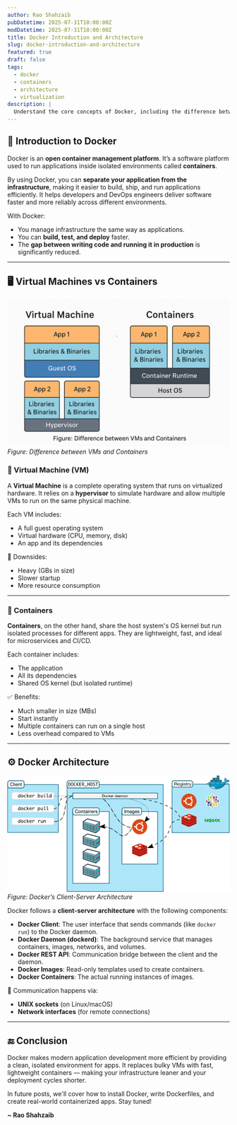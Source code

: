 ```yaml
---
author: Rao Shahzaib
pubDatetime: 2025-07-31T10:00:00Z
modDatetime: 2025-07-31T10:00:00Z
title: Docker Introduction and Architecture
slug: docker-introduction-and-architecture
featured: true
draft: false
tags:
  - docker
  - containers
  - architecture
  - virtualization
description: |
  Understand the core concepts of Docker, including the difference between Virtual Machines and Containers, and explore Docker’s client-server architecture with illustrations.
---
```


## 🐳 Introduction to Docker

Docker is an **open container management platform**. It’s a software platform used to run applications inside isolated environments called **containers**. 

By using Docker, you can **separate your application from the infrastructure**, making it easier to build, ship, and run applications efficiently. It helps developers and DevOps engineers deliver software faster and more reliably across different environments.

With Docker:
- You manage infrastructure the same way as applications.
- You can **build, test, and deploy** faster.
- The **gap between writing code and running it in production** is significantly reduced.

---

## 🖥️ Virtual Machines vs Containers
![VMs vs Containers Comparison](../../assets/images/vms-vs-containers.png)
*Figure: Difference between VMs and Containers*


### 🔹 Virtual Machine (VM)

A **Virtual Machine** is a complete operating system that runs on virtualized hardware. It relies on a **hypervisor** to simulate hardware and allow multiple VMs to run on the same physical machine.

Each VM includes:
- A full guest operating system
- Virtual hardware (CPU, memory, disk)
- An app and its dependencies

🔻 Downsides:
- Heavy (GBs in size)
- Slower startup
- More resource consumption

---

### 🔹 Containers

**Containers**, on the other hand, share the host system's OS kernel but run isolated processes for different apps. They are lightweight, fast, and ideal for microservices and CI/CD.

Each container includes:
- The application
- All its dependencies
- Shared OS kernel (but isolated runtime)

✅ Benefits:
- Much smaller in size (MBs)
- Start instantly
- Multiple containers can run on a single host
- Less overhead compared to VMs

---

## ⚙️ Docker Architecture
![Docker Architecture](../../assets/images/docker-architecture.png/)
*Figure: Docker’s Client-Server Architecture*

Docker follows a **client-server architecture** with the following components:

- **Docker Client**: The user interface that sends commands (like `docker run`) to the Docker daemon.
- **Docker Daemon (dockerd)**: The background service that manages containers, images, networks, and volumes.
- **Docker REST API**: Communication bridge between the client and the daemon.
- **Docker Images**: Read-only templates used to create containers.
- **Docker Containers**: The actual running instances of images.

📡 Communication happens via:
- **UNIX sockets** (on Linux/macOS)
- **Network interfaces** (for remote connections)

---

## 🔚 Conclusion

Docker makes modern application development more efficient by providing a clean, isolated environment for apps. It replaces bulky VMs with fast, lightweight containers — making your infrastructure leaner and your deployment cycles shorter.

In future posts, we'll cover how to install Docker, write Dockerfiles, and create real-world containerized apps. Stay tuned!

**~ Rao Shahzaib**
